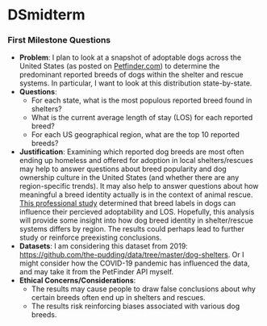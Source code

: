 # DSmidterm

### First Milestone Questions
* **Problem**: I plan to look at a snapshot of adoptable dogs across the United States (as posted on [Petfinder.com](https://www.petfinder.com)) to determine the predominant reported breeds of dogs within the shelter and rescue systems. In particular, I want to look at this distribution state-by-state.
* **Questions**:
    - For each state, what is the most populous reported breed found in shelters?
    - What is the current average length of stay (LOS) for each reported breed?
    - For each US geographical region, what are the top 10 reported breeds?
* **Justification**: Examining which reported dog breeds are most often ending up homeless and offered for adoption in local shelters/rescues may help to answer questions about breed popularity and dog ownership culture in the United States (and whether there are any region-specific trends). It may also help to answer questions about how meaningful a breed identity actually is in the context of animal rescue. [This professional study](https://pubmed.ncbi.nlm.nih.gov/27008213/) determined that breed labels in dogs can influence their percieved adoptability and LOS. Hopefully, this analysis will provide some insight into how dog breed identity in shelter/rescue systems differs by region. The results could perhaps lead to further study or reinforce preexisting conclusions.
* **Datasets**: I am considering this dataset from 2019: https://github.com/the-pudding/data/tree/master/dog-shelters. Or I might consider how the COVID-19 pandemic has influenced the data, and may take it from the PetFinder API myself.
* **Ethical Concerns/Considerations**:
    - The results may cause people to draw false conclusions about why certain breeds often end up in shelters and rescues.
    - The results risk reinforcing biases associated with various dog breeds.
